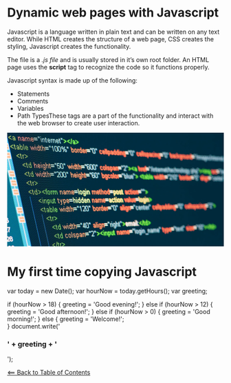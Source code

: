 # Dynamic web pages with Javascript
Javascript is a language written in plain text and can be written on any text editor. While HTML creates the structure of a web page, CSS creates the styling, Javascript creates the functionality.

The file is a *.js file* and is usually stored in it’s own root folder. An HTML page uses the **script** tag to recognize the code so it functions properly.

Javascript syntax is made up of the following:
- Statements
- Comments
- Variables
- Path TypesThese tags are a part of the functionality and interact with the web browser to create user interaction.

![alt text](images/jscript.jpg)

# My first time copying Javascript

var today = new Date();
var hourNow = today.getHours();
var greeting;

if (hourNow > 18) {
    greeting = 'Good evening!';
 } else if (hourNow > 12) {
 greeting = 'Good afternoon!';
} else if (hourNow > 0) {
 greeting = 'Good morning!';
} else {
    greeting = 'Welcome!';   
}
document.write('<h3>' + greeting + '</h3>');

[<== Back to Table of Contents](README.md)